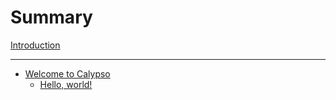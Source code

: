 # Summary

[Introduction](intro.md)

---

- [Welcome to Calypso](ch1/intro.md)
    - [Hello, world!](ch1/hello_world.md)